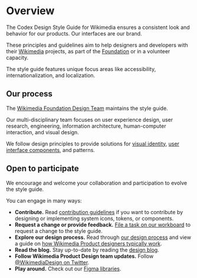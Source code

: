 # Overview

The Codex Design Style Guide for Wikimedia ensures a consistent look and behavior for our products.
Our interfaces are our brand.

These principles and guidelines aim to help designers and developers with their [Wikimedia](https://www.wikimedia.org/)
projects, as part of the [Foundation](https://wikimediafoundation.org/) or in a volunteer capacity.

The style guide features unique focus areas like accessibility, internationalization, and localization.

## Our process

The [Wikimedia Foundation Design Team](https://www.mediawiki.org/wiki/Design) maintains the style
guide.

Our multi-disciplinary team focuses on user experience design, user research, engineering, information architecture, human-computer interaction, and visual design.

We follow design principles to provide solutions for [visual identity](./colors.md),
[user interface components](./../components/overview), and patterns.

## Open to participate

We encourage and welcome your collaboration and participation to evolve the style guide.

You can engage in many ways:
- **Contribute.** Read [contribution guidelines](./../contributing/overview) if you want to
  contribute by designing or implementing system icons, tokens, or components.
- **Request a change or provide feedback.** [File a task on our workboard][new-style-guide-task-phab-template]
  to request a change to the style guide.
- **Explore our design process.** Read through [our design process](https://www.mediawiki.org/wiki/Design/Participate#Our_Process)
  and view a guide on [how Wikimedia Product designers typically work](https://www.mediawiki.org/wiki/File:Working_with_Design_2020-01-10.pdf).
- **Read the blog.** Stay up-to-date by reading the [design blog](https://design.wikimedia.org/blog/).
- **Follow Wikimedia Product Design team updates.** Follow [@WikimediaDesign on Twitter](https://twitter.com/WikimediaDesign).
- **Play around.** Check out our [Figma libraries](https://www.figma.com/files/1052664678635144083/project/44938534/%E2%9D%96-Libraries?fuid=1042004517503209744).

[new-style-guide-task-phab-template]: https://phabricator.wikimedia.org/maniphest/task/edit/form/1/?title=%5BAdd%20a%20title%5D&description=%23%23%20Background%0D%0A%0D%0A%2F%2FNOTE%3A%20%20When%20requesting%20a%20change%20to%20the%20style%20guide%2C%20please%20try%20to%20fill%20out%20the%20entire%20Background%20section.%20The%20rest%20of%20the%20task%20description%20can%20be%20populated%20later.%2F%2F%0D%0A%0D%0A%23%23%23%20Description%0D%0A%0D%0A%2F%2FAdd%20a%20brief%20description%20of%20this%20request.%2F%2F%0D%0A%0D%0A%23%23%23%20History%0D%0A%0D%0A%2F%2FDescribe%20or%20link%20to%20prior%20discussions%20if%20needed.%2F%2F%0D%0A%0D%0A%23%23%23%20Known%20use%20cases%0D%0A%0D%0A%2F%2FDescribe%20known%20use%20cases%20related%20with%20this%20request%2C%20including%20the%20project%2C%20team%2C%20and%20timeline.%2F%2F%0D%0A%0D%0A%23%23%23%20Existing%20version%0D%0A%0D%0A%2F%2FPlease%20provide%20a%20link%20to%20the%20existing%20version%20of%20the%20design%20style%20guide%20section%20where%20the%20change%20is%20being%20requested%20(e.g.%20colors).%2F%2F%0D%0A%0D%0A---%0D%0A%0D%0A%23%23%23%20Design%20documentation%0D%0A%0D%0A%2F%2FOnce%20the%20design%20documentation%20has%20been%20created%2C%20it%20will%20be%20added%20below.%2F%2F%0D%0A%0D%0A%7C%20Design%20documentation%20%7C%0D%0A%0D%0A%20---%0D%0A%0D%0A%23%23%20Acceptance%20criteria%0D%0A%0D%0A%2F%2FThe%20acceptance%20criteria%20needed%20to%20solve%20this%20problem%20should%20be%20included%20here.%2F%2F%0D%0A%0D%0A%5B%5D%20%2F%2FInclude%20the%20checklist%20here.%2F%2F&projects=Wikimedia_Design_Style_Guide%2C%20Design-Systems-Team%2C%20Codex
